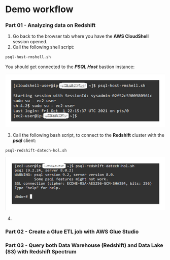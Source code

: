 # Demo workflow

### Part 01 - Analyzing data on Redshift

1. Go back to the browser tab where you have the **AWS CloudShell** session opened.
2. Call the following shell script:

```bash
psql-host-rmshell.sh
```

You should get connected to the ***PSQL Host*** bastion instance:

![AWS CloudShell call PSQL Host](/assets/images/20-aws-cloudshell-call-psql-host.png)

3. Call the following bash script, to connect to the **Redshift** cluster with the ***psql*** client:

```bash
psql-redshift-datech-hol.sh
```

![AWS CloudShell call PSQL Redshift](/assets/images/21-aws-cloudshell-call-psql-redshift.png)

4. 

### Part 02 - Create a Glue ETL job with AWS Glue Studio

### Part 03 - Query both Data Warehouse (Redshift) and Data Lake (S3) with Redshift Spectrum
